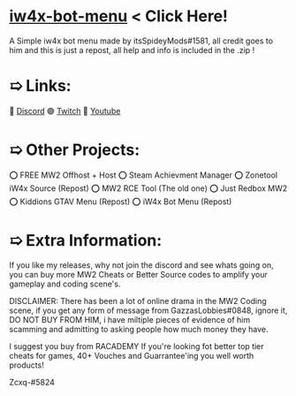 # [iw4x-bot-menu]() < Click Here!
A Simple iw4x bot menu made by itsSpideyMods#1581, all credit goes to him and this is just a repost, all help and info is included in the .zip !


# ➯ Links:
🔵 [Discord](https://discord.gg/8SEnBvebVt)
🟣 [Twitch](https://twitch.tv/Hairokashi)
🔴 [Youtube](https://www.youtube.com/channel/UCJQjE6QFR4LjORS3K6bwb0Q)


# ➯ Other Projects:
⭕ FREE MW2 Offhost + Host
⭕ Steam Achievment Manager
⭕ Zonetool iW4x Source (Repost)
⭕ MW2 RCE Tool (The old one)
⭕ Just Redbox MW2
⭕ Kiddions GTAV Menu (Repost)
⭕ iW4x Bot Menu (Repost)


# ➯ Extra Information:

If you like my releases, why not join the discord and see whats going on, you can buy more MW2 Cheats or Better Source codes to amplify your gameplay and coding scene's.

DISCLAIMER:  There has been a lot of online drama in the MW2 Coding scene, if you get any form of message from GazzasLobbies#0848, ignore it, DO NOT BUY FROM HIM, i have miltiple pieces of evidence of him scamming and admitting to asking people how much money they have.

I suggest you buy from RACADEMY If you're looking fot better top tier cheats for games, 40+ Vouches and Guarrantee'ing you well worth products!

Zcxq-#5824
